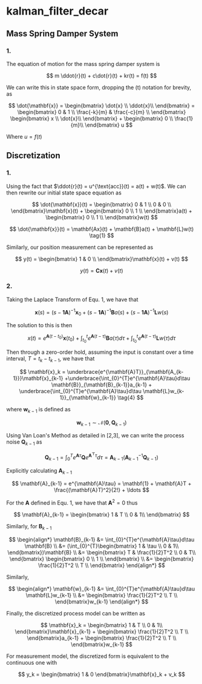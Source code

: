 # kalman_filter_decar 

## Mass Spring Damper System
### 1.
The equation of motion for the mass spring damper system is

$$
m \ddot{r}(t) + c\dot{r}(t) + kr(t) = f(t)
$$

We can write this in state space form, dropping the (t) notation for
brevity, as 

$$
\dot{\mathbf{x}} = 
\begin{bmatrix}
\dot{x} \\
\ddot{x}\\
\end{bmatrix} =
\begin{bmatrix}
0 & 1 \\
\frac{-k}{m} & \frac{-c}{m} \\
\end{bmatrix}
\begin{bmatrix}
x \\
\dot{x}\\
\end{bmatrix} + 
\begin{bmatrix}
0 \\
\frac{1}{m}\\
\end{bmatrix}
u
$$

Where $u = f(t)$ 

## Discretization
### 1.

Using the fact that $\ddot{r}(t) = u^{\text{acc}}(t) = 
a(t) + w(t)$. We can then rewrite our initial state space equation
as

$$
\dot{\mathbf{x}}(t) = 
\begin{bmatrix}
0 & 1 \\
0 & 0 \\
\end{bmatrix}\mathbf{x}(t) + 
\begin{bmatrix}
0 \\
1 \\
\end{bmatrix}a(t)
+ 
\begin{bmatrix}
0 \\
1 \\
\end{bmatrix}w(t)
$$

$$
\dot{\mathbf{x}}(t) = \mathbf{Ax}(t) + \mathbf{B}a(t) + \mathbf{L}w(t) \tag{1}
$$

Similarly, our position measurement can be represented as

$$
y(t) = \begin{bmatrix}
1 & 0 \\
\end{bmatrix}\mathbf{x}(t) + v(t)
$$

$$
y(t) = \mathbf{Cx}(t) + v(t) \tag{2}
$$

### 2.
Taking the Laplace Transform of Equ. 1, we have that

$$
\mathbf{x}(s) = (s -\mathbf{1A})^{-1}\mathbf{x}_0 + (s -\mathbf{1A})^{-1}\mathbf{B}a(s) + (s -\mathbf{1A})^{-1}\mathbf{L}w(s) \tag{3}
$$

The solution to this is then 

$$
x(t) = e^{\mathbf{A}(t-t_0)}\mathbf{x}(t_0) + 
        \int_{t_0}^{t}e^{\mathbf{A}(t-\tau)}\mathbf{B}a(\tau)d\tau +
        \int_{t_0}^{t}e^{\mathbf{A}(t-\tau)}\mathbf{L}w(\tau)d\tau
$$

Then through a zero-order hold, assuming the input is constant over
a time interval, $T = t_{k}- t_{k-1}$, we have that

$$
\mathbf{x}_k = \underbrace{e^{\mathbf{A}T}}_{\mathbf{A_{k-1}}}\mathbf{x}_{k-1} +\underbrace{\int_{0}^{T}e^{\mathbf{A}\tau}d\tau \mathbf{B}}_{\mathbf{B}_{k-1}}a_{k-1} + \underbrace{\int_{0}^{T}e^{\mathbf{A}\tau}d\tau \mathbf{L}w_{k-1}}_{\mathbf{w}_{k-1}} \tag{4}
$$

where $\mathbf{w}_{k-1}$ is defined as

$$
\mathbf{w}_{k-1} \sim \mathcal{N}(\mathbf{0},\mathbf{Q}_{k-1}) \tag{5}
$$

Using Van Loan's Method as detailed in [2,3], we can write
the process noise $\mathbf{Q}_{k-1}$ as

$$
\mathbf{Q}_{k-1} = \int_{0}^{T}e^{\mathbf{A}\tau}\mathbf{Q}e^{\mathbf{A^{\top}}\tau}d\tau
    = \mathbf{A}_{k-1}(\mathbf{A}_{k-1}^{-1}\mathbf{Q}_{k-1})
$$

Explicitly calculating $\mathbf{A}_{k-1}$ 

$$
\mathbf{A}_{k-1} = e^{\mathbf{A}\tau} = \mathbf{1} + \mathbf{A}T + \frac{(\mathbf{A}T)^2}{2!} + \ldots
$$

For the $\mathbf{A}$ defined in Equ. 1, we have that $\mathbf{A}^2 = 0$ thus

$$
\mathbf{A}_{k-1} = 
\begin{bmatrix}
1 & T \\
0 & 1\\
\end{bmatrix}
$$

Similarly, for $\mathbf{B}_{k-1}$ 

$$
\begin{align*}
\mathbf{B}_{k-1} &= \int_{0}^{T}e^{\mathbf{A}\tau}d\tau \mathbf{B} \\
&=  (\int_{0}^{T}\begin{bmatrix}
1 & \tau \\
0 & 1\\
\end{bmatrix})\mathbf{B} \\
&= \begin{bmatrix}
T & \frac{1}{2}T^2 \\
0 & T\\
\end{bmatrix}
\begin{bmatrix}
0 \\
1 \\
\end{bmatrix} \\
&= 
\begin{bmatrix}
\frac{1}{2}T^2 \\
T \\
\end{bmatrix}
\end{align*}
$$

Similarly, 

$$
\begin{align*}
\mathbf{w}_{k-1} &= \int_{0}^{T}e^{\mathbf{A}\tau}d\tau \mathbf{L}w_{k-1} \\
&= \begin{bmatrix}
\frac{1}{2}T^2 \\
T \\
\end{bmatrix}w_{k-1}
\end{align*}
$$

Finally, the discretized process model can be written as

$$
\mathbf{x}_k = 
\begin{bmatrix}
1 & T \\
0 & 1\\
\end{bmatrix}\mathbf{x}_{k-1} +
\begin{bmatrix}
\frac{1}{2}T^2 \\
T \\
\end{bmatrix}a_{k-1} + 
\begin{bmatrix}
\frac{1}{2}T^2 \\
T \\
\end{bmatrix}w_{k-1}
$$

For measurement model, the discretized form is equivalent to the continuous one with

$$
y_k = \begin{bmatrix} 1 & 0 \end{bmatrix}\mathbf{x}_k + v_k
$$
